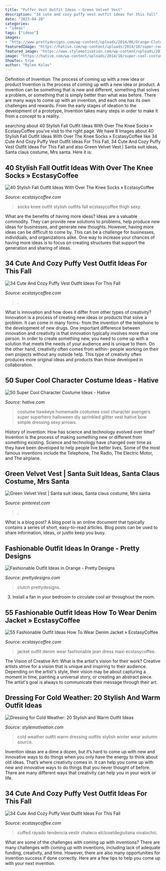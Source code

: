 ```yaml
---
title: "Puffer Vest Outfit Ideas ~ Green Velvet Vest"
description: "34 cute and cozy puffy vest outfit ideas for this fall"
date: "2023-04-28"
categories:
- "ideas"
tags: ["ideas"]
images:
- "http://www.prettydesigns.com/wp-content/uploads/2014/06/Orange-Clutch-and-Orange-High-Heels.jpg"
featuredImage: "https://hative.com/wp-content/uploads/2014/10/super-cool-costume-ideas/10-homemade-hawkeye-costume.jpg"
featured_image: "https://www.stylemotivation.com/wp-content/uploads/2014/02/Dressing-for-Cold-Weather-20-Stylish-and-Warm-Outfit-Ideas-1-620x930.png"
image: "https://hative.com/wp-content/uploads/2014/10/super-cool-costume-ideas/10-homemade-hawkeye-costume.jpg"
ShowToc: true
author: "Rylee Kulas"
---
```



Definition of Invention: The process of coming up with a new idea or product
Invention is the process of coming up with a new idea or product. A invention can be something that is new and different, something that solves a problem, or something that is simply better than what was before. There are many ways to come up with an invention, and each one has its own challenges and rewards. From the early stages of ideation to the development of a prototype, Invention takes many steps in order to make it from a concept to a reality.

	

		
searching about 40 Stylish Fall Outfit Ideas With Over The Knee Socks » EcstasyCoffee you've visit to the right page. We have 8 Images about 40 Stylish Fall Outfit Ideas With Over The Knee Socks » EcstasyCoffee like 34 Cute And Cozy Puffy Vest Outfit Ideas For This Fall, 34 Cute And Cozy Puffy Vest Outfit Ideas For This Fall and also Green Velvet Vest | Santa suit ideas, Santa claus costume, Mrs santa. Here it is:
		
    
## 40 Stylish Fall Outfit Ideas With Over The Knee Socks » EcstasyCoffee

<img loading=lazy src="https://i0.wp.com/www.ecstasycoffee.com/wp-content/uploads/2016/10/Over-The-Knee-Socks-22.jpg" onerror="this.onerror=null;this.src='https://tse2.mm.bing.net/th?id=OIP.3zkGh3Gwu_Z8StiQX_SzXwAAAA&amp;pid=15.1';" alt="40 Stylish Fall Outfit Ideas With Over The Knee Socks » EcstasyCoffee">

_Source: ecstasycoffee.com_

>socks knee outfit stylish outfits fall ecstasycoffee thigh sexy. 

	

What are the benefits of having more ideas?
Ideas are a valuable commodity. They can provide new solutions to problems, help produce new ideas for businesses, and generate new thoughts. However, having more ideas can be difficult to come by. This can be a challenge for businesses, individuals, and organizations alike. One way to increase your chances of having more ideas is to focus on creating structures that support the generation and sharing of ideas.

    
## 34 Cute And Cozy Puffy Vest Outfit Ideas For This Fall

<img loading=lazy src="https://i1.wp.com/www.ecstasycoffee.com/wp-content/uploads/2016/11/Cozy-Puffy-Vest-Outfits-Ideas28.jpg?resize=600%2C880&amp;ssl=1" onerror="this.onerror=null;this.src='https://tse1.mm.bing.net/th?id=OIP.v3CuKUsJJyFDAzrV8JvOqAHaK3&amp;pid=15.1';" alt="34 Cute And Cozy Puffy Vest Outfit Ideas For This Fall">

_Source: ecstasycoffee.com_

>. 

	

What is innovation and how does it differ from other types of creativity?
Innovation is a process of creating new ideas or products that solve a problem. It can come in many forms- from the invention of the telephone to the development of new drugs. 
One important difference between innovation and creativity is that innovation typically involves more than one person. In order to create something new, you need to come up with a solution that meets the needs of your audience and is unique to them. On the other hand, creativity often comes from within- people working on their own projects without any outside help. This type of creativity often produces more original ideas and products than those developed in collaboration.

    
## 50 Super Cool Character Costume Ideas - Hative

<img loading=lazy src="https://hative.com/wp-content/uploads/2014/10/super-cool-costume-ideas/10-homemade-hawkeye-costume.jpg" onerror="this.onerror=null;this.src='https://tse3.mm.bing.net/th?id=OIP.qDukFPy1sEzK_sTSee0YMwHaLG&amp;pid=15.1';" alt="50 Super Cool Character Costume Ideas - Hative">

_Source: hative.com_

>costume hawkeye homemade costumes cool character avengers super superhero halloween diy sprinkled glitter vest hative bow simple dressing sexy arrows. 

	

History of invention: How has science and technology evolved over time?
Invention is the process of making something new or different from something existing. Science and technology have changed over time as they have been developed to help people live better lives. Some of the most famous inventions include the Telephone, The Radio, The Electric Motor, and The airplane.

    
## Green Velvet Vest | Santa Suit Ideas, Santa Claus Costume, Mrs Santa

<img loading=lazy src="https://i.pinimg.com/736x/f8/36/2b/f8362b4b2212651aa71af504576ecd90.jpg" onerror="this.onerror=null;this.src='https://tse3.mm.bing.net/th?id=OIP.N2l3S52v-Sr1RiX4Pb9dgAHaI3&amp;pid=15.1';" alt="Green Velvet Vest | Santa suit ideas, Santa claus costume, Mrs santa">

_Source: pinterest.com_

>. 

	

What is a blog post?
A blog post is an online document that typically contains a series of short, easy-to-read articles. Blog posts can be used to share information, ideas, or justto keep you busy.

    
## Fashionable Outfit Ideas In Orange - Pretty Designs

<img loading=lazy src="http://www.prettydesigns.com/wp-content/uploads/2014/06/Orange-Clutch-and-Orange-High-Heels.jpg" onerror="this.onerror=null;this.src='https://tse1.mm.bing.net/th?id=OIP.wJU80ldiK5kpubkw_IynEwHaK3&amp;pid=15.1';" alt="Fashionable Outfit Ideas in Orange - Pretty Designs">

_Source: prettydesigns.com_

>clutch prettydesigns. 

	

3. Install a fan in your bedroom to circulate cool air throughout the room.

    
## 55 Fashionable Outfit Ideas How To Wear Denim Jacket » EcstasyCoffee

<img loading=lazy src="https://i1.wp.com/www.ecstasycoffee.com/wp-content/uploads/2016/10/Blue-and-white-maxi-dress-jean-jacket.jpg" onerror="this.onerror=null;this.src='https://tse2.mm.bing.net/th?id=OIP.Vs4aPOrpTBCxNwKs4AxjgAHaSD&amp;pid=15.1';" alt="55 Fashionable Outfit Ideas How To Wear Denim Jacket » EcstasyCoffee">

_Source: ecstasycoffee.com_

>jacket outfit denim wear fashionable jean dress maxi ecstasycoffee. 

	

The Vision of Creative Art: What is the artist's vision for their work?
Creative artists strive for a vision that is unique and inspiring to their audience. Depending on the artist's style, their vision may be about capturing a moment in time, painting a universal story, or creating an abstract piece. The artist's goal is always to communicate their message through their art.

    
## Dressing For Cold Weather: 20 Stylish And Warm Outfit Ideas

<img loading=lazy src="https://www.stylemotivation.com/wp-content/uploads/2014/02/Dressing-for-Cold-Weather-20-Stylish-and-Warm-Outfit-Ideas-1-620x930.png" onerror="this.onerror=null;this.src='https://tse4.mm.bing.net/th?id=OIP.OrX16bWhpGIbbDkWTKqkvQHaLH&amp;pid=15.1';" alt="Dressing for Cold Weather: 20 Stylish and Warm Outfit Ideas">

_Source: stylemotivation.com_

>cold weather outfit warm dressing outfits stylish winter wear autumn source. 

	

Invention ideas are a dime a dozen, but it’s hard to come up with new and innovative ways to do things when you only have the energy to think about old ideas. That’s where creativity comes in. It can help you come up with new and innovative ways to do things that you never thought of before. There are many different ways that creativity can help you in your work or life.

    
## 34 Cute And Cozy Puffy Vest Outfit Ideas For This Fall

<img loading=lazy src="https://i2.wp.com/www.ecstasycoffee.com/wp-content/uploads/2016/11/Cozy-Puffy-Vest-Outfits-Ideas19.jpg?resize=600%2C908&amp;ssl=1" onerror="this.onerror=null;this.src='https://tse3.mm.bing.net/th?id=OIP.ztavYH1eYCFRhQSkyzIfwQHaLN&amp;pid=15.1';" alt="34 Cute And Cozy Puffy Vest Outfit Ideas For This Fall">

_Source: ecstasycoffee.com_

>cuffed rayado tendencia vestir chaleco elclosetdegiuliana vivalochic. 

	

What are some of the challenges with coming up with inventions?
There are many challenges with coming up with inventions, including lack of adequate funding, creativity, and time. However, there are also many opportunities for invention success if done correctly. Here are a few tips to help you come up with your next invention.

